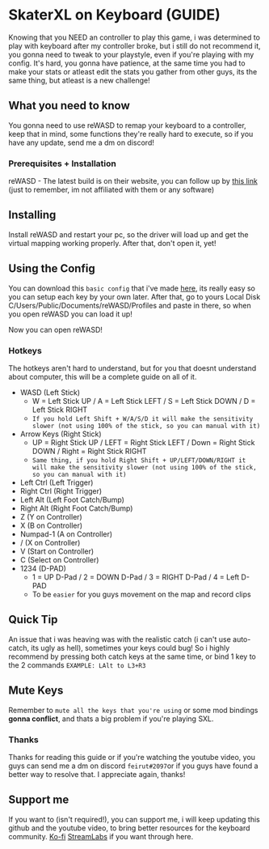 # SkaterXL on Keyboard (GUIDE)

Knowing that you NEED an controller to play this game, i was determined to play with keyboard after my controller broke, but i still do not recommend it, you gonna need to tweak to your playstyle, even if you're playing with my config.
It's hard, you gonna have patience, at the same time you had to make your stats or atleast edit the stats you gather from other guys, its the same thing, but atleast is a new challenge!

## What you need to know

You gonna need to use reWASD to remap your keyboard to a controller, keep that in mind, some functions they're really hard to execute, so if you have any update, send me a dm on discord!

### Prerequisites + Installation

reWASD - The latest build is on their website, you can follow up by [this link](https://www.rewasd.com/) (just to remember, im not affiliated with them or any software)


## Installing

Install reWASD and restart your pc, so the driver will load up and get the virtual mapping working properly.
After that, don't open it, yet!

## Using the Config


You can download this `basic config` that i've made [here](https://www.mediafire.com/file/fxpbbvcf7js59sf/Skater_XL.rar/file), its really easy so you can setup each key by your own later.
After that, go to yours Local Disk C/Users/Public/Documents/reWASD/Profiles and paste in there, so when you open reWASD you can load it up!


Now you can open reWASD!

### Hotkeys

The hotkeys aren't hard to understand, but for you that doesnt understand about computer, this will be a complete guide on all of it.

+ WASD (Left Stick)
	- W = Left Stick UP / A = Left Stick LEFT / S = Left Stick DOWN / D = Left Stick RIGHT 
	- `If you hold Left Shift + W/A/S/D it will make the sensitivity slower (not using 100% of the stick, so you can manual with it)`
+ Arrow Keys (Right Stick) 
	- UP = Right Stick UP / LEFT = Right Stick LEFT / Down = Right Stick DOWN / Right = Right Stick RIGHT
	- `Same thing, if you hold Right Shift + UP/LEFT/DOWN/RIGHT it will make the sensitivity slower (not using 100% of the stick, so you can manual with it)`
+ Left Ctrl (Left Trigger)
+ Right Ctrl (Right Trigger)
+ Left Alt (Left Foot Catch/Bump)
+ Right Alt (Right Foot Catch/Bump)
+ Z (Y on Controller)
+ X (B on Controller)
+ Numpad-1 (A on Controller)
+ / (X on Controller)
+ V (Start on Controller)
+ C (Select on Controller)
+ 1234 (D-PAD)
	- 1 = UP D-Pad / 2 = DOWN D-Pad / 3 = RIGHT D-Pad / 4 = Left D-PAD
	- To be `easier` for you guys movement on the map and record clips

## Quick Tip

An issue that i was heaving was with the realistic catch (i can't use auto-catch, its ugly as hell), sometimes your keys could bug! So i highly recommend by pressing both catch keys at the same time, or bind 1 key to the 2 commands `EXAMPLE: LAlt to L3+R3`

## Mute Keys

Remember to `mute all the keys that you're using` or some mod bindings **gonna conflict**, and thats a big problem if you're playing SXL.

### Thanks

Thanks for reading this guide or if you're watching the youtube video, you guys can send me a dm on discord `feirut#2097`or if you guys have found a better way to resolve that.
I appreciate again, thanks!

## Support me

If you want to (isn't required!), you can support me, i will keep updating this github and the youtube video, to bring better resources for the keyboard community.
[Ko-fi](https://ko-fi.com/feirut)
[StreamLabs](https://streamlabs.com/feirut/tip) if you want through here.
